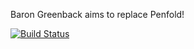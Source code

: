 Baron Greenback aims to replace Penfold!

[![Build Status](https://travis-ci.org/SNSOpenSource/baron-greenback.svg?branch=master)](https://travis-ci.org/SNSOpenSource/baron-greenback)
